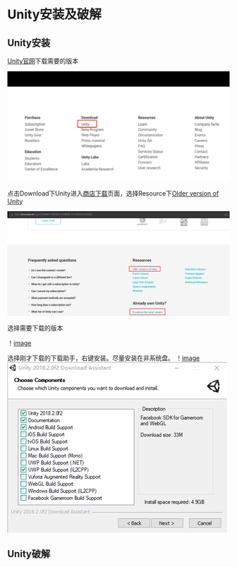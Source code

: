 Unity安装及破解
======
## Unity安装
[Unity官网](https://unity3d.com/)下载需要的版本

![image](https://github.com/Humor1217/TechDocments/blob/master/ImageResources/uniyofficewebpic.png)

点击Download下Unity进入[商店下载](https://store.unity.com/?_ga=2.67098862.153001639.1531982481-2131763950.1521627909)页面，选择Resource下[Older version of Unity](https://unity3d.com/get-unity/download/archive)

![image](https://github.com/Humor1217/TechDocments/blob/master/ImageResources/oldversionunity.png)

选择需要下载的版本

！[image](https://github.com/Humor1217/TechDocments/blob/master/ImageResources/unityinstallpic_03.png)

选择刚才下载的下载助手，右键安装。尽量安装在非系统盘。
！[image](https://github.com/Humor1217/TechDocments/blob/master/ImageResources/unityinstallpic_04.png)
![image](https://github.com/Humor1217/TechDocments/blob/master/ImageResources/unityinstallpic_05.png)

## Unity破解

